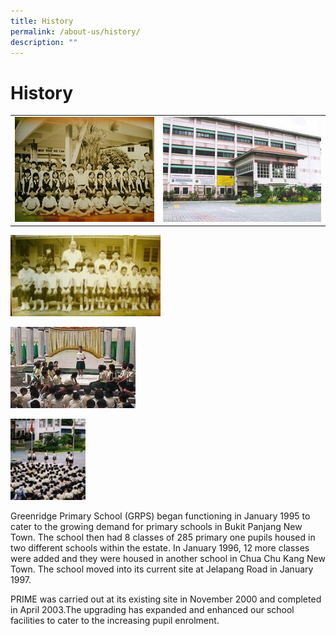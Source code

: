 ```yaml
---
title: History
permalink: /about-us/history/
description: ""
---
```

# History

|   |   |
|---|---|
| ![](/images/About%20Us/history1.jpg)  | ![](/images/About%20Us/history3.jpg)  |





![](/images/About%20Us/history2.jpg)

![](/images/About%20Us/history5.jpg)

![](/images/About%20Us/history4.jpg)

Greenridge Primary School (GRPS) began functioning in January 1995 to cater to the growing demand for primary schools in Bukit Panjang New Town. The school then had 8 classes of 285 primary one pupils housed in two different schools within the estate. In January 1996, 12 more classes were added and they were housed in another school in Chua Chu Kang New Town. The school moved into its current site at Jelapang Road in January 1997.

PRIME was carried out at its existing site in November 2000 and completed in April 2003.The upgrading has expanded and enhanced our school facilities to cater to the increasing pupil enrolment.